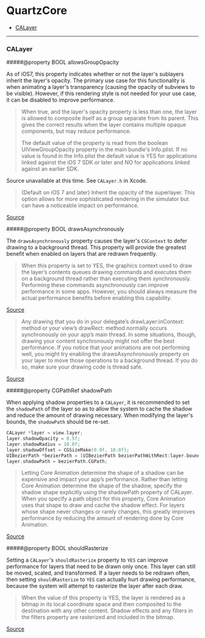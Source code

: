 # QuartzCore

- [CALayer](#calayer)

---

### CALayer

#####@property BOOL allowsGroupOpacity

As of iOS7, this property indicates whether or not the layer's sublayers inherit the layer's opacity. The primary use case for this functionality is when animating a layer's transparency (causing the opacity of subviews to be visible). However, if this rendering style is not needed for your use case, it can be disabled to improve performance.

> When true, and the layer's opacity property is less than one, the layer is allowed to composite itself as a group separate from its parent. This gives the correct results when the layer contains multiple opaque components, but may reduce performance. 
> 
> The default value of the property is read from the boolean UIViewGroupOpacity property in the main bundle's Info.plist. If no value is found in the Info.plist the default value is YES for applications linked against the iOS 7 SDK or later and NO for applications linked against an earlier SDK.

Source unavailable at this time. See `CALayer.h` in Xcode.

> (Default on iOS 7 and later) Inherit the opacity of the superlayer. This option allows for more sophisticated rendering in the simulator but can have a noticeable impact on performance.

[Source](https://developer.apple.com/library/ios/documentation/general/Reference/InfoPlistKeyReference/Articles/iPhoneOSKeys.html#//apple_ref/doc/uid/TP40009252-SW6)

#####@property BOOL drawsAsynchronously

The `drawsAsynchronously` property causes the layer's `CGContext` to defer drawing to a background thread. This property will provide the greatest benefit when enabled on layers that are redrawn frequently.

> When this property is set to YES, the graphics context used to draw the layer’s contents queues drawing commands and executes them on a background thread rather than executing them synchronously. Performing these commands asynchronously can improve performance in some apps. However, you should always measure the actual performance benefits before enabling this capability.

[Source](https://developer.apple.com/library/ios/documentation/GraphicsImaging/Reference/CALayer_class/Introduction/Introduction.html#//apple_ref/occ/instp/CALayer/drawsAsynchronously)

> Any drawing that you do in your delegate’s drawLayer:inContext: method or your view’s drawRect: method normally occurs synchronously on your app’s main thread. In some situations, though, drawing your content synchronously might not offer the best performance. If you notice that your animations are not performing well, you might try enabling the drawsAsynchronously property on your layer to move those operations to a background thread. If you do so, make sure your drawing code is thread safe.

[Source](https://developer.apple.com/library/ios/documentation/Cocoa/Conceptual/CoreAnimation_guide/ImprovingAnimationPerformance/ImprovingAnimationPerformance.html)

#####@property CGPathRef shadowPath

When applying shadow properties to a `CALayer`, it is recommended to set the `shadowPath` of the layer so as to allow the system to cache the shadow and reduce the amount of drawing necessary. When modifying the layer's bounds, the `shadowPath` should be re-set.

```objective-c
CALayer *layer = view.layer;
layer.shadowOpacity = 0.5f;
layer.shadowRadius = 10.0f;
layer.shadowOffset = CGSizeMake(0.0f, 10.0f);
UIBezierPath *bezierPath = [UIBezierPath bezierPathWithRect:layer.bounds];
layer.shadowPath = bezierPath.CGPath;
```

> Letting Core Animation determine the shape of a shadow can be expensive and impact your app’s performance. Rather than letting Core Animation determine the shape of the shadow, specify the shadow shape explicitly using the shadowPath property of CALayer. When you specify a path object for this property, Core Animation uses that shape to draw and cache the shadow effect. For layers whose shape never changes or rarely changes, this greatly improves performance by reducing the amount of rendering done by Core Animation.

[Source](https://developer.apple.com/library/ios/documentation/Cocoa/Conceptual/CoreAnimation_guide/ImprovingAnimationPerformance/ImprovingAnimationPerformance.html)

#####@property BOOL shouldRasterize

Setting a `CALayer`'s `shouldRasterize` property to `YES` can improve performance for layers that need to be drawn only once. This layer can still be moved, scaled, and transformed. If a layer needs to be redrawn often, then setting `shouldRasterize` to `YES` can actually hurt drawing performance, because the system will attempt to rasterize the layer after each draw.

> When the value of this property is YES, the layer is rendered as a bitmap in its local coordinate space and then composited to the destination with any other content. Shadow effects and any filters in the filters property are rasterized and included in the bitmap.

[Source](https://developer.apple.com/library/mac/documentation/GraphicsImaging/Reference/CALayer_class/Introduction/Introduction.html#//apple_ref/occ/instp/CALayer/shouldRasterize)
